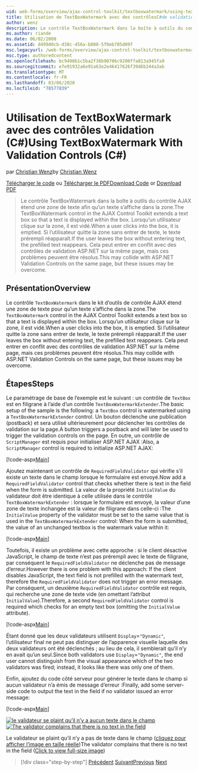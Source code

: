 ```yaml
---
uid: web-forms/overview/ajax-control-toolkit/textboxwatermark/using-textboxwatermark-with-validation-controls-cs
title: Utilisation de TextBoxWatermark avec des contrôlesC#de validation () | Microsoft Docs
author: wenz
description: Le contrôle TextBoxWatermark dans la boîte à outils du contrôle AJAX étend une zone de texte afin qu’un texte s’affiche dans la zone. Quand un utilisateur clique sur la zone, je vais...
ms.author: riande
ms.date: 06/02/2008
ms.assetid: d49940cb-d38c-456a-b800-5f0eb705d09f
msc.legacyurl: /web-forms/overview/ajax-control-toolkit/textboxwatermark/using-textboxwatermark-with-validation-controls-cs
msc.type: authoredcontent
ms.openlocfilehash: bc9498b1c5ba2f38b90706c9200ffa813a945fa9
ms.sourcegitcommit: e7e91932a6e91a63e2e46417626f39d6b244a3ab
ms.translationtype: MT
ms.contentlocale: fr-FR
ms.lasthandoff: 03/06/2020
ms.locfileid: "78577839"
---
```

# <a name="using-textboxwatermark-with-validation-controls-c"></a><span data-ttu-id="717a5-104">Utilisation de TextBoxWatermark avec des contrôles Validation (C#)</span><span class="sxs-lookup"><span data-stu-id="717a5-104">Using TextBoxWatermark With Validation Controls (C#)</span></span>

<span data-ttu-id="717a5-105">par [Christian Wenz](https://github.com/wenz)</span><span class="sxs-lookup"><span data-stu-id="717a5-105">by [Christian Wenz](https://github.com/wenz)</span></span>

<span data-ttu-id="717a5-106">[Télécharger le code](https://download.microsoft.com/download/9/3/f/93f8daea-bebd-4821-833b-95205389c7d0/TextBoxWatermark2.cs.zip) ou [Télécharger le PDF](https://download.microsoft.com/download/b/6/a/b6ae89ee-df69-4c87-9bfb-ad1eb2b23373/textboxwatermark2CS.pdf)</span><span class="sxs-lookup"><span data-stu-id="717a5-106">[Download Code](https://download.microsoft.com/download/9/3/f/93f8daea-bebd-4821-833b-95205389c7d0/TextBoxWatermark2.cs.zip) or [Download PDF](https://download.microsoft.com/download/b/6/a/b6ae89ee-df69-4c87-9bfb-ad1eb2b23373/textboxwatermark2CS.pdf)</span></span>

> <span data-ttu-id="717a5-107">Le contrôle TextBoxWatermark dans la boîte à outils du contrôle AJAX étend une zone de texte afin qu’un texte s’affiche dans la zone.</span><span class="sxs-lookup"><span data-stu-id="717a5-107">The TextBoxWatermark control in the AJAX Control Toolkit extends a text box so that a text is displayed within the box.</span></span> <span data-ttu-id="717a5-108">Lorsqu’un utilisateur clique sur la zone, il est vidé.</span><span class="sxs-lookup"><span data-stu-id="717a5-108">When a user clicks into the box, it is emptied.</span></span> <span data-ttu-id="717a5-109">Si l’utilisateur quitte la zone sans entrer de texte, le texte prérempli réapparaît.</span><span class="sxs-lookup"><span data-stu-id="717a5-109">If the user leaves the box without entering text, the prefilled text reappears.</span></span> <span data-ttu-id="717a5-110">Cela peut entrer en conflit avec des contrôles de validation ASP.NET sur la même page, mais ces problèmes peuvent être résolus.</span><span class="sxs-lookup"><span data-stu-id="717a5-110">This may collide with ASP.NET Validation Controls on the same page, but these issues may be overcome.</span></span>

## <a name="overview"></a><span data-ttu-id="717a5-111">Présentation</span><span class="sxs-lookup"><span data-stu-id="717a5-111">Overview</span></span>

<span data-ttu-id="717a5-112">Le contrôle `TextBoxWatermark` dans le kit d’outils de contrôle AJAX étend une zone de texte pour qu’un texte s’affiche dans la zone.</span><span class="sxs-lookup"><span data-stu-id="717a5-112">The `TextBoxWatermark` control in the AJAX Control Toolkit extends a text box so that a text is displayed within the box.</span></span> <span data-ttu-id="717a5-113">Lorsqu’un utilisateur clique sur la zone, il est vidé.</span><span class="sxs-lookup"><span data-stu-id="717a5-113">When a user clicks into the box, it is emptied.</span></span> <span data-ttu-id="717a5-114">Si l’utilisateur quitte la zone sans entrer de texte, le texte prérempli réapparaît.</span><span class="sxs-lookup"><span data-stu-id="717a5-114">If the user leaves the box without entering text, the prefilled text reappears.</span></span> <span data-ttu-id="717a5-115">Cela peut entrer en conflit avec des contrôles de validation ASP.NET sur la même page, mais ces problèmes peuvent être résolus.</span><span class="sxs-lookup"><span data-stu-id="717a5-115">This may collide with ASP.NET Validation Controls on the same page, but these issues may be overcome.</span></span>

## <a name="steps"></a><span data-ttu-id="717a5-116">Étapes</span><span class="sxs-lookup"><span data-stu-id="717a5-116">Steps</span></span>

<span data-ttu-id="717a5-117">Le paramétrage de base de l’exemple est le suivant : un contrôle de `TextBox` est en filigrane à l’aide d’un contrôle `TextBoxWatermarkExtender`.</span><span class="sxs-lookup"><span data-stu-id="717a5-117">The basic setup of the sample is the following: a `TextBox` control is watermarked using a `TextBoxWatermarkExtender` control.</span></span> <span data-ttu-id="717a5-118">Un bouton déclenche une publication (postback) et sera utilisé ultérieurement pour déclencher les contrôles de validation sur la page.</span><span class="sxs-lookup"><span data-stu-id="717a5-118">A button triggers a postback and will later be used to trigger the validation controls on the page.</span></span> <span data-ttu-id="717a5-119">En outre, un contrôle de `ScriptManager` est requis pour initialiser ASP.NET AJAX :</span><span class="sxs-lookup"><span data-stu-id="717a5-119">Also, a `ScriptManager` control is required to initialize ASP.NET AJAX:</span></span>

[!code-aspx[Main](using-textboxwatermark-with-validation-controls-cs/samples/sample1.aspx)]

<span data-ttu-id="717a5-120">Ajoutez maintenant un contrôle de `RequiredFieldValidator` qui vérifie s’il existe un texte dans le champ lorsque le formulaire est envoyé.</span><span class="sxs-lookup"><span data-stu-id="717a5-120">Now add a `RequiredFieldValidator` control that checks whether there is text in the field when the form is submitted.</span></span> <span data-ttu-id="717a5-121">La valeur de la propriété `InitialValue` du validateur doit être identique à celle utilisée dans le contrôle `TextBoxWatermarkExtender` : lorsque le formulaire est envoyé, la valeur d’une zone de texte inchangée est la valeur de filigrane dans celle-ci :</span><span class="sxs-lookup"><span data-stu-id="717a5-121">The `InitialValue` property of the validator must be set to the same value that is used in the `TextBoxWatermarkExtender` control: When the form is submitted, the value of an unchanged textbox is the watermark value within it:</span></span>

[!code-aspx[Main](using-textboxwatermark-with-validation-controls-cs/samples/sample2.aspx)]

<span data-ttu-id="717a5-122">Toutefois, il existe un problème avec cette approche : si le client désactive JavaScript, le champ de texte n’est pas prérempli avec le texte de filigrane, par conséquent le `RequiredFieldValidator` ne déclenche pas de message d’erreur.</span><span class="sxs-lookup"><span data-stu-id="717a5-122">However there is one problem with this approach: If the client disables JavaScript, the text field is not prefilled with the watermark text, therefore the `RequiredFieldValidator` does not trigger an error message.</span></span> <span data-ttu-id="717a5-123">Par conséquent, un deuxième `RequiredFieldValidator` contrôle est requis, qui recherche une zone de texte vide (en omettant l’attribut `InitialValue`).</span><span class="sxs-lookup"><span data-stu-id="717a5-123">Therefore, a second `RequiredFieldValidator` control is required which checks for an empty text box (omitting the `InitialValue` attribute).</span></span>

[!code-aspx[Main](using-textboxwatermark-with-validation-controls-cs/samples/sample3.aspx)]

<span data-ttu-id="717a5-124">Étant donné que les deux validateurs utilisent `Display`=`"Dynamic"`, l’utilisateur final ne peut pas distinguer de l’apparence visuelle laquelle des deux validateurs ont été déclenchés ; au lieu de cela, il semblerait qu’il n’y en avait qu’un seul.</span><span class="sxs-lookup"><span data-stu-id="717a5-124">Since both validators use `Display`=`"Dynamic"`, the end user cannot distinguish from the visual appearance which of the two validators was fired; instead, it looks like there was only one of them.</span></span>

<span data-ttu-id="717a5-125">Enfin, ajoutez du code côté serveur pour générer le texte dans le champ si aucun validateur n’a émis de message d’erreur :</span><span class="sxs-lookup"><span data-stu-id="717a5-125">Finally, add some server-side code to output the text in the field if no validator issued an error message:</span></span>

[!code-aspx[Main](using-textboxwatermark-with-validation-controls-cs/samples/sample4.aspx)]

<span data-ttu-id="717a5-126">[![le validateur se plaint qu’il n’y a aucun texte dans le champ](using-textboxwatermark-with-validation-controls-cs/_static/image2.png)](using-textboxwatermark-with-validation-controls-cs/_static/image1.png)</span><span class="sxs-lookup"><span data-stu-id="717a5-126">[![The validator complains that there is no text in the field](using-textboxwatermark-with-validation-controls-cs/_static/image2.png)](using-textboxwatermark-with-validation-controls-cs/_static/image1.png)</span></span>

<span data-ttu-id="717a5-127">Le validateur se plaint qu’il n’y a pas de texte dans le champ ([cliquez pour afficher l’image en taille réelle](using-textboxwatermark-with-validation-controls-cs/_static/image3.png))</span><span class="sxs-lookup"><span data-stu-id="717a5-127">The validator complains that there is no text in the field ([Click to view full-size image](using-textboxwatermark-with-validation-controls-cs/_static/image3.png))</span></span>

> [!div class="step-by-step"]
> <span data-ttu-id="717a5-128">[Précédent](using-textboxwatermark-in-a-formview-cs.md)
> [Suivant](using-textboxwatermark-in-a-formview-vb.md)</span><span class="sxs-lookup"><span data-stu-id="717a5-128">[Previous](using-textboxwatermark-in-a-formview-cs.md)
[Next](using-textboxwatermark-in-a-formview-vb.md)</span></span>
